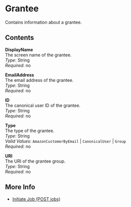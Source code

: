# Grantee<a name="api-Grantee"></a>

Contains information about a grantee\.

## Contents<a name="api-Grantee-contents"></a>

**DisplayName**  
The screen name of the grantee\.  
*Type*: String  
*Required*: no

**EmailAddress**  
The email address of the grantee\.  
*Type*: String  
*Required*: no

**ID**  
The canonical user ID of the grantee\.  
*Type*: String  
*Required*: no

**Type**  
The type of the grantee\.  
*Type*: String  
*Valid Values*: `AmazonCustomerByEmail` \| `CanonicalUser` \| `Group`   
*Required*: no

**URI**  
The URI of the grantee group\.  
*Type*: String  
*Required*: no

## More Info<a name="more-info-api-Grantee"></a>
+ [Initiate Job \(POST jobs\)](api-initiate-job-post.md)